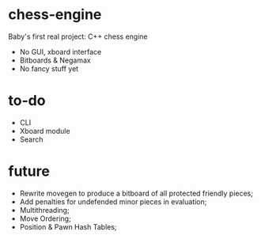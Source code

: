 # chess-engine
Baby's first real project: C++ chess engine
* No GUI, xboard interface 
* Bitboards & Negamax
* No fancy stuff yet

# to-do
* CLI
* Xboard module
* Search

# future
* Rewrite movegen to produce a bitboard of all protected friendly pieces;
* Add penalties for undefended minor pieces in evaluation;
* Multithreading;
* Move Ordering;
* Position & Pawn Hash Tables;
